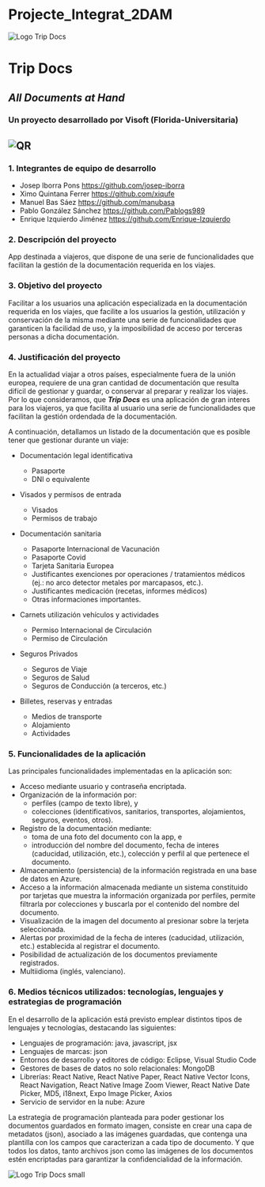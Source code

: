 # Projecte_Integrat_2DAM
![Logo Trip Docs](/../enrique/src/assets/Logo.png)
# Trip Docs
## *All Documents at Hand*
### Un proyecto desarrollado por **Visoft** (Florida-Universitaria)
![QR](/../master/assets/qr.png)
----

### 1.	Integrantes de equipo de desarrollo
 
- Josep Iborra Pons  https://github.com/josep-iborra
-	Ximo Quintana Ferrer https://github.com/xiqufe
-	Manuel Bas Sáez https://github.com/manubasa
-	Pablo González Sánchez https://github.com/Pablogs989
-	Enrique Izquierdo Jiménez https://github.com/Enrique-Izquierdo


### 2.	Descripción del proyecto

App destinada a viajeros, que dispone de una serie de funcionalidades que facilitan la gestión de la documentación requerida en los viajes.


### 3.	Objetivo del proyecto

Facilitar a los usuarios una aplicación especializada en la documentación requerida en los viajes, que facilite a los usuarios la gestión, utilización y conservación de la misma mediante una serie de funcionalidades que garanticen la facilidad de uso, y la imposibilidad de acceso por terceras personas a dicha documentación.

 
### 4.	Justificación del proyecto

En la actualidad viajar a otros países, especialmente fuera de la unión europea, requiere de una gran cantidad de documentación que resulta difícil de gestionar y guardar, o conservar al preparar y realizar los viajes. Por lo que consideramos, que ***Trip Docs*** es una aplicación de gran interes para los viajeros, ya que facilita al usuario una serie de funcionalidades que facilitan la gestión ordendada de la documentación.

A continuación, detallamos un listado de la documentación que es posible tener que gestionar durante un viaje:

-	Documentación legal identificativa
    -	Pasaporte
    -	DNI o equivalente

-	Visados y permisos de entrada
    -	Visados
    -   Permisos de trabajo

-	Documentación sanitaria
    -	Pasaporte Internacional de Vacunación
    -	Pasaporte Covid
    -	Tarjeta Sanitaria Europea
    -	Justificantes exenciones por operaciones / tratamientos médicos (ej.: no arco detector metales por marcapasos, etc.).
    -	Justificantes medicación (recetas, informes médicos)
    -	Otras informaciones importantes.

-	Carnets utilización vehículos y actividades
    -	Permiso Internacional de Circulación
    -  	Permiso de Circulación

-	Seguros Privados
    -	Seguros de Viaje
    -	Seguros de Salud
    -	Seguros de Conducción (a terceros, etc.)

-	Billetes, reservas y entradas
    -	Medios de transporte
    -	Alojamiento
    -	Actividades

 
### 5.	Funcionalidades de la aplicación

Las principales funcionalidades implementadas en la aplicación son:
-	Acceso mediante usuario y contraseña encriptada.
- Organización de la información por:
    -   perfiles (campo de texto libre), y
    -   colecciones (identificativos, sanitarios, transportes, alojamientos, seguros, eventos, otros).
-	Registro de la documentación mediante:
    -   toma de una foto del documento con la app, e 
    -   introducción del nombre del documento, fecha de interes (caducidad, utilización, etc.), colección y perfil al que pertenece el documento.
-	Almacenamiento (persistencia) de la información registrada en una base de datos en Azure.
- Acceso a la información almacenada mediante un sistema constituido por tarjetas que muestra la información organizada por perfiles, permite filtrarla por colecciones y buscarla por el contenido del nombre del documento. 
-	Visualización de la imagen del documento al presionar sobre la terjeta seleccionada.
- Alertas por proximidad de la fecha de interes (caducidad, utilización, etc.) establecida al registrar el documento.
- Posibilidad de actualización de los documentos previamente registrados.
- Multiidioma (inglés, valenciano).

 
### 6.	Medios técnicos utilizados: tecnologías, lenguajes y estrategias de programación

En el desarrollo de la aplicación está previsto emplear distintos tipos de lenguajes y tecnologías, destacando las siguientes:
-	Lenguajes de programación: java, javascript, jsx
-	Lenguajes de marcas: json
-	Entornos de desarrollo y editores de código: Eclipse, Visual Studio Code
-	Gestores de bases de datos no solo relacionales: MongoDB
-	Librerías: React Native, React Native Paper, React Native Vector Icons, React Navigation, React Native Image Zoom Viewer, React Native Date Picker, MD5, i18next, Expo Image Picker, Axios
-	Servicio de servidor en la nube: Azure

La estrategia de programación planteada para poder gestionar los documentos guardados en formato imagen, consiste en crear una capa de metadatos (json), asociado a las imágenes guardadas, que contenga una plantilla con los campos que caracterizan a cada tipo de documento. Y que todos los datos, tanto archivos json como las imágenes de los documentos estén encriptadas para garantizar la confidencialidad de la información.

![Logo Trip Docs small](/../enrique/src/assets/logoPequenyoColorInvertido.png)
